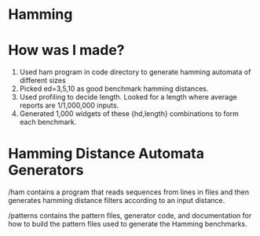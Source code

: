 # Hamming

# How was I made?
1. Used ham program in code directory to generate hamming automata of different sizes
2. Picked ed=3,5,10 as good benchmark hamming distances.
3. Used profiling to decide length. Looked for a length where average reports are 1/1,000,000 inputs.
4. Generated 1,000 widgets of these {hd,length} combinations to form each benchmark.

# Hamming Distance Automata Generators

/ham contains a program that reads sequences from lines in files and then generates hamming distance filters according to an input distance.

/patterns contains the pattern files, generator code, and documentation for how to build the pattern files used to generate the Hamming benchmarks.
